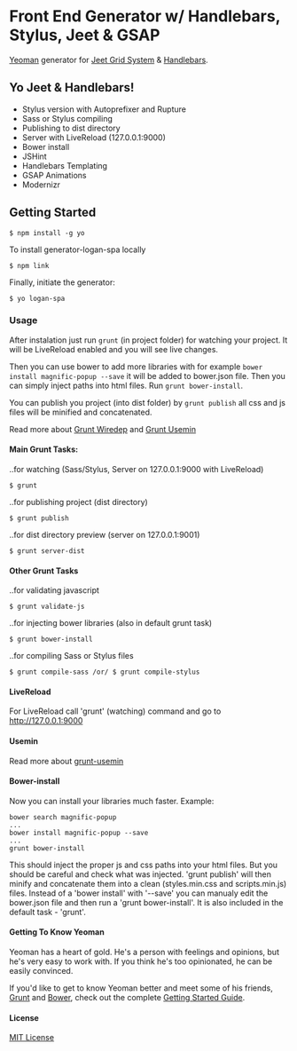 # Front End Generator w/ Handlebars, Stylus, Jeet & GSAP

[Yeoman](http://yeoman.io) generator for [Jeet Grid System](http://jeet.gs/) & [Handlebars](http://handlebarsjs.com/).

## Yo Jeet & Handlebars!
* Stylus version with Autoprefixer and Rupture
* Sass or Stylus compiling
* Publishing to dist directory
* Server with LiveReload (127.0.0.1:9000)
* Bower install
* JSHint
* Handlebars Templating
* GSAP Animations
* Modernizr

## Getting Started

```
$ npm install -g yo
```

<!-- To install generator-jeet from npm, run:

```
$ npm install -g generator-logan-spa
``` -->

To install generator-logan-spa locally

```
$ npm link
```

Finally, initiate the generator:

```
$ yo logan-spa
```

### Usage

After instalation just run ````grunt```` (in project folder) for watching your project. It will be LiveReload enabled and you will see live changes.

Then you can use bower to add more libraries with for example ````bower install magnific-popup --save```` it will be added to bower.json file. Then you can simply inject paths into html files. Run ````grunt bower-install````.

You can publish you project (into dist folder) by ````grunt publish```` all css and js files will be minified and concatenated.

Read more about [Grunt Wiredep](https://github.com/stephenplusplus/grunt-wiredep) and [Grunt Usemin](https://github.com/yeoman/grunt-usemin)

#### Main Grunt Tasks:

..for watching (Sass/Stylus, Server on 127.0.0.1:9000 with LiveReload)
```
$ grunt
```
..for publishing project (dist directory)
```
$ grunt publish
```
..for dist directory preview (server on 127.0.0.1:9001)
```
$ grunt server-dist
```

#### Other Grunt Tasks

..for validating javascript
```
$ grunt validate-js
```
..for injecting bower libraries (also in default grunt task)
```
$ grunt bower-install
```
..for compiling Sass or Stylus files
```
$ grunt compile-sass /or/ $ grunt compile-stylus
```

#### LiveReload

For LiveReload call 'grunt' (watching) command and go to http://127.0.0.1:9000

#### Usemin

Read more about [grunt-usemin](https://github.com/yeoman/grunt-usemin)

#### Bower-install

Now you can install your libraries much faster. Example:
```
bower search magnific-popup
...
bower install magnific-popup --save
...
grunt bower-install
```
This should inject the proper js and css paths into your html files. But you should be careful and check what was injected.
'grunt publish' will then minify and concatenate them into a clean (styles.min.css and scripts.min.js) files.
Instead of a 'bower install' with '--save' you can manualy edit the bower.json file and then run a 'grunt bower-install'. It is also included in the default task - 'grunt'.

#### Getting To Know Yeoman

Yeoman has a heart of gold. He's a person with feelings and opinions, but he's very easy to work with. If you think he's too opinionated, he can be easily convinced.

If you'd like to get to know Yeoman better and meet some of his friends, [Grunt](http://gruntjs.com) and [Bower](http://bower.io), check out the complete [Getting Started Guide](https://github.com/yeoman/yeoman/wiki/Getting-Started).

#### License

[MIT License](http://en.wikipedia.org/wiki/MIT_License)

<!-- #### Contact

[@juliancwirko](https://twitter.com/JulianCwirko) | [julian.cwirko@gmail.com](mailto:julian.cwirko@gmail.com)

#### Changelog

##### 0.1.2 (28.02.2015)

- versions bump

##### 0.1.1 (06.01.2015)

- versions bump

##### 0.1.0 (18.09.2014)

- cleaning
- Autoprefixer + Rupture for Stylus version
- deps versions bump

##### 0.0.2 (04.05.2014)

- jeet scss from bower_components

##### 0.0.1 (27.04.2014)

- init -->
